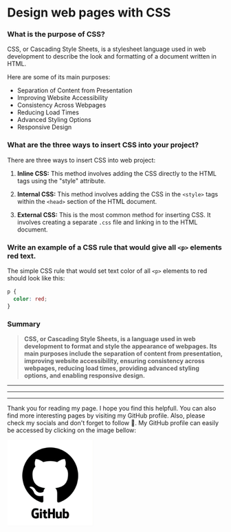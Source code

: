 # Design web pages with CSS

### What is the purpose of CSS?

CSS, or Cascading Style Sheets, is a stylesheet language used in web development 
to describe the look and formatting of a document written in HTML.

Here are some of its main purposes:

* Separation of Content from Presentation
* Improving Website Accessibility
* Consistency Across Webpages
* Reducing Load Times
* Advanced Styling Options
* Responsive Design

### What are the three ways to insert CSS into your project?

There are three ways to insert CSS into web project: 

1. **Inline CSS:** This method involves adding the CSS directly to the HTML tags 
    using the "style" attribute.

2. **Internal CSS:** This method involves adding the CSS in the `<style>` tags within
    the `<head>` section of the HTML document.

3. **External CSS:** This is the most common method for inserting CSS. It involves
    creating a separate `.css` file and linking in to the HTML document.

### Write an example of a CSS rule that would give all `<p>` elements red text.

The simple CSS rule that would set text color of all `<p>` elements to red should
look like this:

```css
p {
  color: red;
}
```

### Summary

> **CSS, or Cascading Style Sheets, is a language used in web development to format and 
> style the appearance of webpages. Its main purposes include the separation of 
> content from presentation, improving website accessibility, ensuring consistency 
> across webpages, reducing load times, providing advanced styling options, and enabling 
> responsive design.**

***
---
***

Thank you for reading my page. I hope you find this helpfull. You can also find more
interesting pages by visiting my GitHub profile. Also, please check my socials and 
don't forget to follow :slightly_smiling_face:. My GitHub profile can easily be
accessed by clicking on the image bellow:

<a href="https://github.com/MisterVaidas">
  <img src="/github-logo-git-hub-icon-with-text-on-white-and-black-background-free-vector.jpg" alt="GitHub" width="200" height="200">
</a>

